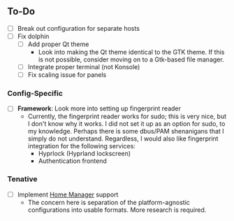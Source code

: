 ## To-Do
- [ ] Break out configuration for separate hosts
- [ ] Fix dolphin
    - [ ] Add proper Qt theme
        - Look into making the Qt theme identical to the GTK theme. If this is not possible, consider moving on to a Gtk-based file manager.
    - [ ] Integrate proper terminal (not Konsole)
    - [ ] Fix scaling issue for panels
### Config-Specific
- [ ] **Framework**: Look more into setting up fingerprint reader
    - Currently, the fingerprint reader works for sudo; this is very nice, but I don't know why it works. I did not set it up as an option for sudo, to my knowledge. Perhaps there is some dbus/PAM shenanigans that I simply do not understand. Regardless, I would also like fingerprint integration for the following services:
        - Hyprlock (Hyprland lockscreen)
        - Authentication frontend
### Tenative
- [ ] Implement [Home Manager](https://github.com/nix-community/home-manager) support
    - The concern here is separation of the platform-agnostic configurations into usable formats. More research is required.
